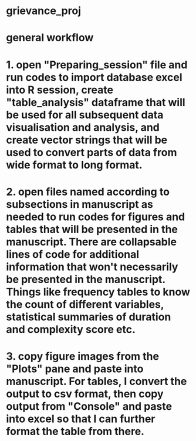 # grievance_proj

# general workflow
# 1. open "Preparing_session" file and run codes to import database excel into R session, create "table_analysis" dataframe that will be used for all subsequent data visualisation and analysis, and create vector strings that will be used to convert parts of data from wide format to long format.  
# 2. open files named according to subsections in manuscript as needed to run codes for figures and tables that will be presented in the manuscript. There are collapsable lines of code for additional information that won't necessarily be presented in the manuscript. Things like frequency tables to know the count of different variables, statistical summaries of duration and complexity score etc. 
# 3. copy figure images from the "Plots" pane and paste into manuscript. For tables, I convert the output to csv format, then copy output from "Console" and paste into excel so that I can further format the table from there. 